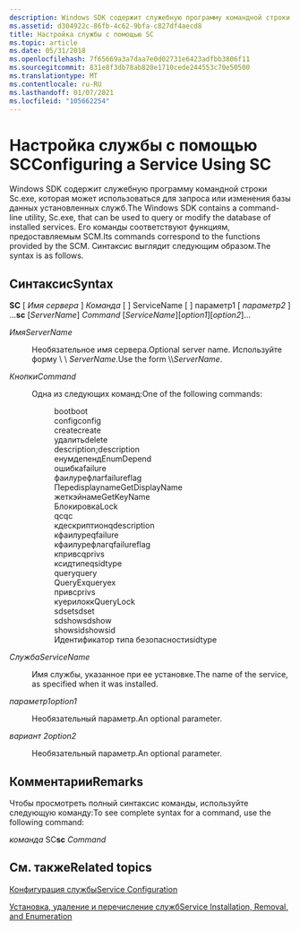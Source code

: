 ```yaml
---
description: Windows SDK содержит служебную программу командной строки Sc.exe, которая может использоваться для запроса или изменения базы данных установленных служб. Его команды соответствуют функциям, предоставляемым SCM. Синтаксис выглядит следующим образом.
ms.assetid: d304922c-86fb-4c62-9bfa-c827df4aecd8
title: Настройка службы с помощью SC
ms.topic: article
ms.date: 05/31/2018
ms.openlocfilehash: 7f65669a3a7daa7e0d02731e6423adfbb3806f11
ms.sourcegitcommit: 831e8f3db78ab820e1710cede244553c70e50500
ms.translationtype: MT
ms.contentlocale: ru-RU
ms.lasthandoff: 01/07/2021
ms.locfileid: "105662254"
---
```

# <a name="configuring-a-service-using-sc"></a><span data-ttu-id="fde5a-105">Настройка службы с помощью SC</span><span class="sxs-lookup"><span data-stu-id="fde5a-105">Configuring a Service Using SC</span></span>

<span data-ttu-id="fde5a-106">Windows SDK содержит служебную программу командной строки Sc.exe, которая может использоваться для запроса или изменения базы данных установленных служб.</span><span class="sxs-lookup"><span data-stu-id="fde5a-106">The Windows SDK contains a command-line utility, Sc.exe, that can be used to query or modify the database of installed services.</span></span> <span data-ttu-id="fde5a-107">Его команды соответствуют функциям, предоставляемым SCM.</span><span class="sxs-lookup"><span data-stu-id="fde5a-107">Its commands correspond to the functions provided by the SCM.</span></span> <span data-ttu-id="fde5a-108">Синтаксис выглядит следующим образом.</span><span class="sxs-lookup"><span data-stu-id="fde5a-108">The syntax is as follows.</span></span>

## <a name="syntax"></a><span data-ttu-id="fde5a-109">Синтаксис</span><span class="sxs-lookup"><span data-stu-id="fde5a-109">Syntax</span></span>

<span data-ttu-id="fde5a-110">**SC** \[ *Имя сервера* \] *Команда* \[  \] ServiceName \[  \] параметр1 \[ *параметр2* \] ...</span><span class="sxs-lookup"><span data-stu-id="fde5a-110">**sc** \[*ServerName*\] *Command* \[*ServiceName*\]\[*option1*\]\[*option2*\]...</span></span>

<dl> <dt>

<span data-ttu-id="fde5a-111"><span id="ServerName"></span><span id="servername"></span><span id="SERVERNAME"></span>*Имя*</span><span class="sxs-lookup"><span data-stu-id="fde5a-111"><span id="ServerName"></span><span id="servername"></span><span id="SERVERNAME"></span>*ServerName*</span></span>
</dt> <dd>

<span data-ttu-id="fde5a-112">Необязательное имя сервера.</span><span class="sxs-lookup"><span data-stu-id="fde5a-112">Optional server name.</span></span> <span data-ttu-id="fde5a-113">Используйте форму \\ \\ *ServerName*.</span><span class="sxs-lookup"><span data-stu-id="fde5a-113">Use the form \\\\*ServerName*.</span></span>

</dd> <dt>

<span data-ttu-id="fde5a-114"><span id="Command"></span><span id="command"></span><span id="COMMAND"></span>*Кнопки*</span><span class="sxs-lookup"><span data-stu-id="fde5a-114"><span id="Command"></span><span id="command"></span><span id="COMMAND"></span>*Command*</span></span>
</dt> <dd>

<span data-ttu-id="fde5a-115">Одна из следующих команд:</span><span class="sxs-lookup"><span data-stu-id="fde5a-115">One of the following commands:</span></span>

<dl> <dd><span data-ttu-id="fde5a-116">boot</span><span class="sxs-lookup"><span data-stu-id="fde5a-116">boot</span></span></dd> <dd><span data-ttu-id="fde5a-117">config</span><span class="sxs-lookup"><span data-stu-id="fde5a-117">config</span></span></dd> <dd><span data-ttu-id="fde5a-118">create</span><span class="sxs-lookup"><span data-stu-id="fde5a-118">create</span></span></dd> <dd><span data-ttu-id="fde5a-119">удалить</span><span class="sxs-lookup"><span data-stu-id="fde5a-119">delete</span></span></dd> <dd><span data-ttu-id="fde5a-120">description;</span><span class="sxs-lookup"><span data-stu-id="fde5a-120">description</span></span></dd> <dd><span data-ttu-id="fde5a-121">енумдепенд</span><span class="sxs-lookup"><span data-stu-id="fde5a-121">EnumDepend</span></span></dd> <dd><span data-ttu-id="fde5a-122">ошибка</span><span class="sxs-lookup"><span data-stu-id="fde5a-122">failure</span></span></dd> <dd><span data-ttu-id="fde5a-123">фаилурефлаг</span><span class="sxs-lookup"><span data-stu-id="fde5a-123">failureflag</span></span></dd> <dd><span data-ttu-id="fde5a-124">Переdisplayname</span><span class="sxs-lookup"><span data-stu-id="fde5a-124">GetDisplayName</span></span></dd> <dd><span data-ttu-id="fde5a-125">жеткэйнаме</span><span class="sxs-lookup"><span data-stu-id="fde5a-125">GetKeyName</span></span></dd> <dd><span data-ttu-id="fde5a-126">Блокировка</span><span class="sxs-lookup"><span data-stu-id="fde5a-126">Lock</span></span></dd> <dd><span data-ttu-id="fde5a-127">qc</span><span class="sxs-lookup"><span data-stu-id="fde5a-127">qc</span></span></dd> <dd><span data-ttu-id="fde5a-128">кдескриптион</span><span class="sxs-lookup"><span data-stu-id="fde5a-128">qdescription</span></span></dd> <dd><span data-ttu-id="fde5a-129">кфаилуре</span><span class="sxs-lookup"><span data-stu-id="fde5a-129">qfailure</span></span></dd> <dd><span data-ttu-id="fde5a-130">кфаилурефлаг</span><span class="sxs-lookup"><span data-stu-id="fde5a-130">qfailureflag</span></span></dd> <dd><span data-ttu-id="fde5a-131">кпривс</span><span class="sxs-lookup"><span data-stu-id="fde5a-131">qprivs</span></span></dd> <dd><span data-ttu-id="fde5a-132">ксидтипе</span><span class="sxs-lookup"><span data-stu-id="fde5a-132">qsidtype</span></span></dd> <dd><span data-ttu-id="fde5a-133">query</span><span class="sxs-lookup"><span data-stu-id="fde5a-133">query</span></span></dd> <dd><span data-ttu-id="fde5a-134">QueryEx</span><span class="sxs-lookup"><span data-stu-id="fde5a-134">queryex</span></span></dd> <dd><span data-ttu-id="fde5a-135">привс</span><span class="sxs-lookup"><span data-stu-id="fde5a-135">privs</span></span></dd> <dd><span data-ttu-id="fde5a-136">куерилокк</span><span class="sxs-lookup"><span data-stu-id="fde5a-136">QueryLock</span></span></dd> <dd><span data-ttu-id="fde5a-137">sdset</span><span class="sxs-lookup"><span data-stu-id="fde5a-137">sdset</span></span></dd> <dd><span data-ttu-id="fde5a-138">sdshow</span><span class="sxs-lookup"><span data-stu-id="fde5a-138">sdshow</span></span></dd> <dd><span data-ttu-id="fde5a-139">showsid</span><span class="sxs-lookup"><span data-stu-id="fde5a-139">showsid</span></span></dd> <dd><span data-ttu-id="fde5a-140">Идентификатор типа безопасности</span><span class="sxs-lookup"><span data-stu-id="fde5a-140">sidtype</span></span></dd> </dl> </dd> <dt>

<span data-ttu-id="fde5a-141"><span id="ServiceName"></span><span id="servicename"></span><span id="SERVICENAME"></span>*Служба*</span><span class="sxs-lookup"><span data-stu-id="fde5a-141"><span id="ServiceName"></span><span id="servicename"></span><span id="SERVICENAME"></span>*ServiceName*</span></span>
</dt> <dd>

<span data-ttu-id="fde5a-142">Имя службы, указанное при ее установке.</span><span class="sxs-lookup"><span data-stu-id="fde5a-142">The name of the service, as specified when it was installed.</span></span>

</dd> <dt>

<span data-ttu-id="fde5a-143"><span id="option1"></span><span id="OPTION1"></span>*параметр1*</span><span class="sxs-lookup"><span data-stu-id="fde5a-143"><span id="option1"></span><span id="OPTION1"></span>*option1*</span></span>
</dt> <dd>

<span data-ttu-id="fde5a-144">Необязательный параметр.</span><span class="sxs-lookup"><span data-stu-id="fde5a-144">An optional parameter.</span></span>

</dd> <dt>

<span data-ttu-id="fde5a-145"><span id="option2"></span><span id="OPTION2"></span>*вариант 2*</span><span class="sxs-lookup"><span data-stu-id="fde5a-145"><span id="option2"></span><span id="OPTION2"></span>*option2*</span></span>
</dt> <dd>

<span data-ttu-id="fde5a-146">Необязательный параметр.</span><span class="sxs-lookup"><span data-stu-id="fde5a-146">An optional parameter.</span></span>

</dd> </dl>

## <a name="remarks"></a><span data-ttu-id="fde5a-147">Комментарии</span><span class="sxs-lookup"><span data-stu-id="fde5a-147">Remarks</span></span>

<span data-ttu-id="fde5a-148">Чтобы просмотреть полный синтаксис команды, используйте следующую команду:</span><span class="sxs-lookup"><span data-stu-id="fde5a-148">To see complete syntax for a command, use the following command:</span></span>

<span data-ttu-id="fde5a-149"> *команда* SC</span><span class="sxs-lookup"><span data-stu-id="fde5a-149">**sc** *Command*</span></span>

## <a name="related-topics"></a><span data-ttu-id="fde5a-150">См. также</span><span class="sxs-lookup"><span data-stu-id="fde5a-150">Related topics</span></span>

<dl> <dt>

[<span data-ttu-id="fde5a-151">Конфигурация службы</span><span class="sxs-lookup"><span data-stu-id="fde5a-151">Service Configuration</span></span>](service-configuration.md)
</dt> <dt>

[<span data-ttu-id="fde5a-152">Установка, удаление и перечисление служб</span><span class="sxs-lookup"><span data-stu-id="fde5a-152">Service Installation, Removal, and Enumeration</span></span>](service-installation-removal-and-enumeration.md)
</dt> </dl>

 

 



